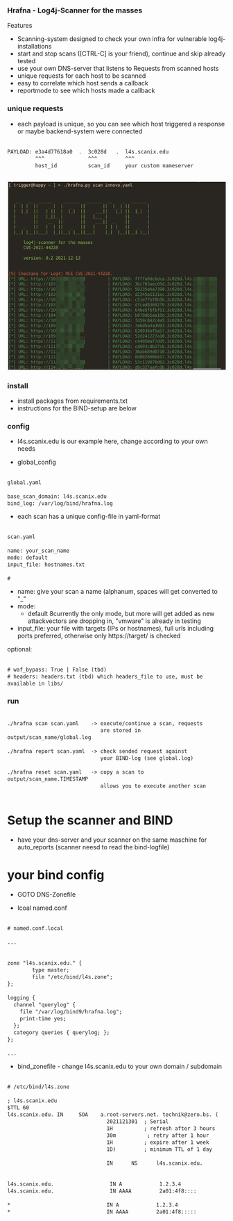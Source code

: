 
### Hrafna - Log4j-Scanner for the masses 


Features 

- Scanning-system designed to check your own infra for vulnerable log4j-installations
- start and stop scans ([CTRL-C] is your friend), continue and skip already tested
- use your own DNS-server that listens to Requests from scanned hosts
- unique requests for each host to be scanned 
- easy to correlate which host sends a callback
- reportmode to see which hosts made a callback

### unique requests

- each payload is unique, so you can see which host triggered
  a response or maybe backend-system were connected 

~~~

PAYLOAD: e3a4d77618a0  .  3c028d   .  l4s.scanix.edu
         ^^^              ^^^         ^^^
         host_id          scan_id     your custom nameserver


~~~


![img](img/hrafna.png)


### install

- install packages from requirements.txt
- instructions for the BIND-setup are below 


### config

- l4s.scanix.edu is our example here, change according to your own needs 


- global_config

~~~

global.yaml

base_scan_domain: l4s.scanix.edu
bind_log: /var/log/bind/hrafna.log

~~~

- each scan has a unique config-file in yaml-format

~~~

scan.yaml

name: your_scan_name
mode: default
input_file: hostnames.txt

# 

~~~


- name: give your scan a name (alphanum, spaces will get converted to "_"
- mode:
    - default 8currently the only mode, but more will get added as new
      attackvectors are dropping in, "vmware" is already in testing
- input_file: your file with targets (IPs or hostnames), full urls
  including ports preferred, otherwise only https://target/ is checked

optional:

~~~

# waf_bypass: True | False (tbd)
# headers: headers.txt (tbd) which headers_file to use, must be available in libs/  

~~~



### run

~~~

./hrafna scan scan.yaml    -> execute/continue a scan, requests
                              are stored in output/scan_name/global.log

./hrafna report scan.yaml  -> check sended request against
                              your BIND-log (see global.log)

./hrafna reset scan.yaml   -> copy a scan to output/scan_name.TIMESTAMP
                              allows you to execute another scan


~~~

# Setup the scanner and BIND

- have your dns-server and your scanner on the same maschine for auto_reports
  (scanner neesd to read the bind-logfile)
  

  

# your bind config

- GOTO DNS-Zonefile


- lcoal named.conf 

~~~

# named.conf.local

...


zone "l4s.scanix.edu." {
        type master;
        file "/etc/bind/l4s.zone";
};

logging {
  channel "querylog" {
    file "/var/log/bind9/hrafna.log";
    print-time yes;
  };
  category queries { querylog; };
};

...

~~~


- bind_zonefile  - change l4s.scanix.edu to your own domain / subdomain

~~~

# /etc/bind/l4s.zone

; l4s.scanix.edu
$TTL 60
l4s.scanix.edu. IN     SOA    a.root-servers.net. technik@zero.bs. (
                                2021121301  ; Serial
                                1H          ; refresh after 3 hours
                                30m          ; retry after 1 hour
                                1H          ; expire after 1 week
                                1D)         ; minimum TTL of 1 day

                                IN      NS      l4s.scanix.edu.


l4s.scanix.edu.                  IN A            1.2.3.4
l4s.scanix.edu.                  IN AAAA         2a01:4f8::::

*                               IN A            1.2.3.4           
*                               IN AAAA         2a01:4f8:::::

~~~




